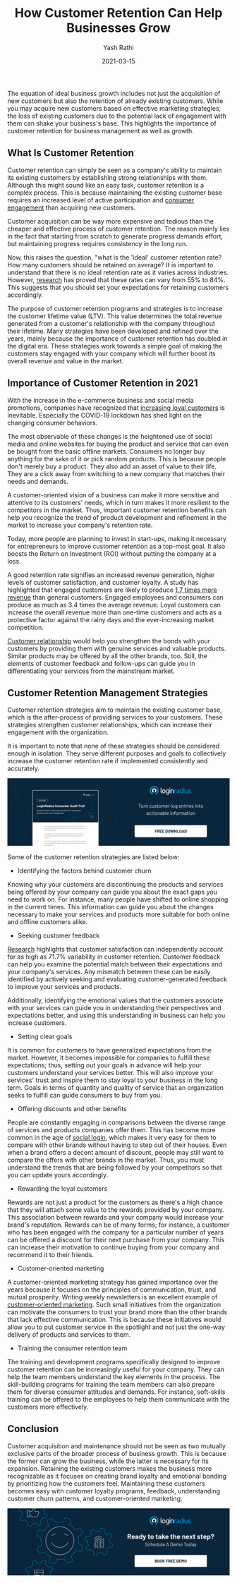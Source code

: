 ﻿---
type: fuel
title: "How Customer Retention Can Help Businesses Grow"
date: "2021-03-15"
coverImage: "customer-retention-LoginRadius-colorized.jpg"
category: ["loginradius"]
featured: false
author: "Yash Rathi"
description: " Customer retention can be seen as a company's ability to maintain its existing customers by establishing strong relationships with them. Today, more people are planning to invest in start-ups, making it necessary for entrepreneurs to improve customer retention as a top-most goal."
metatitle: "How Customer Retention Can Help Businesses Grow"
metadescription: "What is customer retention and how it can help businesses grow. Some of the best customer retention strategies for 2021 are listed in this blog."
---

The equation of ideal business growth includes not just the acquisition of new customers but also the retention of already existing customers. While you may acquire new customers based on effective marketing strategies, the loss of existing customers due to the potential lack of engagement with them can shake your business's base. This highlights the importance of customer retention for business management as well as growth.

## What Is Customer Retention

Customer retention can simply be seen as a company's ability to maintain its existing customers by establishing strong relationships with them. Although this might sound like an easy task, customer retention is a complex process. This is because maintaining the existing customer base requires an increased level of active participation and [consumer engagement](https://www.loginradius.com/blog/fuel/2021/02/consumer-management-to-consumer-engagement/) than acquiring new customers.

Customer acquisition can be way more expensive and tedious than the cheaper and effective process of customer retention. The reason mainly lies in the fact that starting from scratch to generate progress demands effort, but maintaining progress requires consistency in the long run.

Now, this raises the question, "what is the 'ideal' customer retention rate? How many customers should be retained on average? It is important to understand that there is no ideal retention rate as it varies across industries. However, [research](https://www.statista.com/statistics/1041645/customer-retention-rates-by-industry-worldwide/) has proved that these rates can vary from 55% to 84%. This suggests that you should set your expectations for retaining customers accordingly.

The purpose of customer retention programs and strategies is to increase the customer lifetime value (LTV). This value determines the total revenue generated from a customer's relationship with the company throughout their lifetime. Many strategies have been developed and refined over the years, mainly because the importance of customer retention has doubled in the digital era. These strategies work towards a simple goal of making the customers stay engaged with your company which will further boost its overall revenue and value in the market.

## Importance of Customer Retention in 2021

With the increase in the e-commerce business and social media promotions, companies have recognized that [increasing loyal customers](https://hiverhq.com/blog/inspire-lifelong-customer-loyalty) is inevitable. Especially the COVID-19 lockdown has shed light on the changing consumer behaviors.

The most observable of these changes is the heightened use of social media and online websites for buying the product and service that can even be bought from the basic offline markets. Consumers no longer buy anything for the sake of it or pick random products. This is because people don't merely buy a product. They also add an asset of value to their life. They are a click away from switching to a new company that matches their needs and demands.

A customer-oriented vision of a business can make it more sensitive and attentive to its customers' needs, which in turn makes it more resilient to the competitors in the market. Thus, important customer retention benefits can help you recognize the trend of product development and refinement in the market to increase your company's retention rate.

Today, more people are planning to invest in start-ups, making it necessary for entrepreneurs to improve customer retention as a top-most goal. It also boosts the Return on Investment (ROI) without putting the company at a loss.

A good retention rate signifies an increased revenue generation, higher levels of customer satisfaction, and customer loyalty. A study has highlighted that engaged customers are likely to produce [1.7 times more revenue](https://www.researchgate.net/publication/285927801_Customer_Retention) than general customers. Engaged employees and consumers can produce as much as 3.4 times the average revenue. Loyal customers can increase the overall revenue more than one-time customers and acts as a protective factor against the rainy days and the ever-increasing market competition.

[Customer relationship](https://www.loginradius.com/blog/fuel/2021/02/customer-relationship-business/) would help you strengthen the bonds with your customers by providing them with genuine services and valuable products. Similar products may be offered by all the other brands, too. Still, the elements of customer feedback and follow-ups can guide you in differentiating your services from the mainstream market.

## Customer Retention Management Strategies

Customer retention strategies aim to maintain the existing customer base, which is the after-process of providing services to your customers. These strategies strengthen customer relationships, which can increase their engagement with the organization.

It is important to note that none of these strategies should be considered enough in isolation. They serve different purposes and goals to collectively increase the customer retention rate if implemented consistently and accurately.

[![Customer-audit-trail](consumer-audit-trail.jpg)](https://www.loginradius.com/resource/loginradius-consumer-audit-trail)

Some of the customer retention strategies are listed below:

- Identifying the factors behind customer churn

Knowing why your customers are discontinuing the products and services being offered by your company can guide you about the exact gaps you need to work on. For instance, many people have shifted to online shopping in the current times. This information can guide you about the changes necessary to make your services and products more suitable for both online and offline customers alike.

- Seeking customer feedback

[Research](https://www.arcjournals.org/pdfs/ijmsr/v3-i2/6.pdf) highlights that customer satisfaction can independently account for as high as 71.7% variability in customer retention. Customer feedback can help you examine the potential match between their expectations and your company's services. Any mismatch between these can be easily identified by actively seeking and evaluating customer-generated feedback to improve your services and products.

Additionally, identifying the emotional values that the customers associate with your services can guide you in understanding their perspectives and expectations better, and using this understanding in business can help you increase customers.

- Setting clear goals

It is common for customers to have generalized expectations from the market. However, it becomes impossible for companies to fulfill these expectations; thus, setting out your goals in advance will help your customers understand your services better. This will also improve your services' trust and inspire them to stay loyal to your business in the long term. Goals in terms of quantity and quality of service that an organization seeks to fulfill can guide consumers to buy from you.

- Offering discounts and other benefits

People are constantly engaging in comparisons between the diverse range of services and products companies offer them. This has become more common in the age of [social login](https://www.loginradius.com/blog/start-with-identity/2020/02/what-is-social-login/), which makes it very easy for them to compare with other brands without having to step out of their houses. Even when a brand offers a decent amount of discount, people may still want to compare the offers with other brands in the market. Thus, you must understand the trends that are being followed by your competitors so that you can update yours accordingly.

- Rewarding the loyal customers

Rewards are not just a product for the customers as there's a high chance that they will attach some value to the rewards provided by your company. This association between rewards and your company would increase your brand's reputation. Rewards can be of many forms; for instance, a customer who has been engaged with the company for a particular number of years can be offered a discount for their next purchase from your company. This can increase their motivation to continue buying from your company and recommend it to their friends.

- Customer-oriented marketing

A customer-oriented marketing strategy has gained importance over the years because it focuses on the principles of communication, trust, and mutual prosperity. Writing weekly newsletters is an excellent example of [customer-oriented marketing](https://www.loginradius.com/blog/fuel/2021/02/importance-customer-onboarding/). Such small initiatives from the organization can motivate the consumers to trust your brand more than the other brands that lack effective communication. This is because these initiatives would allow you to put customer service in the spotlight and not just the one-way delivery of products and services to them.

- Training the consumer retention team

The training and development programs specifically designed to improve customer retention can be increasingly useful for your company. They can help the team members understand the key elements in the process. The skill-building programs for training the team members can also prepare them for diverse consumer attitudes and demands. For instance, soft-skills training can be offered to the employees to help them communicate with the customers more effectively.

## Conclusion

Customer acquisition and maintenance should not be seen as two mutually exclusive parts of the broader process of business growth. This is because the former can grow the business, while the latter is necessary for its expansion. Retaining the existing customers makes the business more recognizable as it focuses on creating brand loyalty and emotional bonding by prioritizing how the customers feel. Maintaining these customers becomes easy with customer loyalty programs, feedback, understanding customer churn patterns, and customer-oriented marketing.

[![book-a-demo-loginradius](book-a-demo-loginradius.png)](https://www.loginradius.com/book-a-demo/)
